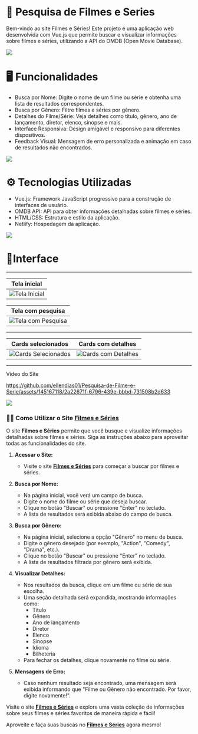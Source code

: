 # 🎥 Pesquisa de Filmes e Series

Bem-vindo ao site Filmes e Séries! Este projeto é uma aplicação web desenvolvida com Vue.js que permite buscar e visualizar informações sobre filmes e séries, utilizando a API do OMDB (Open Movie Database).

<img src="https://user-images.githubusercontent.com/73097560/115834477-dbab4500-a447-11eb-908a-139a6edaec5c.gif">

# 🖥️ Funcionalidades

 * Busca por Nome: Digite o nome de um filme ou série e obtenha uma lista de resultados correspondentes.
 * Busca por Gênero: Filtre filmes e séries por gênero.
 * Detalhes do Filme/Série: Veja detalhes como título, gênero, ano de lançamento, diretor, elenco, sinopse e mais.
 * Interface Responsiva: Design amigável e responsivo para diferentes dispositivos.
 * Feedback Visual: Mensagem de erro personalizada e animação em caso de resultados não encontrados.
   
<img src="https://user-images.githubusercontent.com/73097560/115834477-dbab4500-a447-11eb-908a-139a6edaec5c.gif">

# ⚙️ Tecnologias Utilizadas 

 - Vue.js: Framework JavaScript progressivo para a construção de interfaces de usuário.
 - OMDB API: API para obter informações detalhadas sobre filmes e séries.
 - HTML/CSS: Estrutura e estilo da aplicação.
 - Netlify: Hospedagem da aplicação.

<img src="https://user-images.githubusercontent.com/73097560/115834477-dbab4500-a447-11eb-908a-139a6edaec5c.gif">

# 🎴Interface

---

| Tela inicial                                                                                                            |
|-------------------------------------------------------------------------------------------------------------------------|
| ![Tela Inicial](https://github.com/ellendias01/Pesquisa-de-Filme-e-Serie/assets/145167118/b1822f90-51d2-4dcd-ad76-fa2162dd3cda) |

| Tela com pesquisa                                                                                                       |  
|------------------------------------------------------------------------------------------------------------------------|  
| ![Tela com Pesquisa](https://github.com/ellendias01/Pesquisa-de-Filme-e-Serie/assets/145167118/a16d9069-4aa9-453b-bb62-1ee6794dca2b) |

---

| Cards selecionados   |        Cards com detalhes                                                                        |
|-------------------------------------------------------------------------------------------------------------------------|-------------------------------------------------------------------------------------------------------------------------|
| ![Cards Selecionados](https://github.com/ellendias01/Pesquisa-de-Filme-e-Serie/assets/145167118/8a81f10a-4ffd-4920-9a22-2b1968a7d95e) | ![Cards com Detalhes](https://github.com/ellendias01/Pesquisa-de-Filme-e-Serie/assets/145167118/fa1f8ffd-b893-4172-9b58-3ee5c5fc4d5e) |

---
Video do Site

https://github.com/ellendias01/Pesquisa-de-Filme-e-Serie/assets/145167118/2a22671f-6796-439e-bbbd-731508b2d633


<img src="https://user-images.githubusercontent.com/73097560/115834477-dbab4500-a447-11eb-908a-139a6edaec5c.gif">

### 🧑‍💻 Como Utilizar o Site [Filmes e Séries](https://filmes-e-series.netlify.app/)

O site **Filmes e Séries** permite que você busque e visualize informações detalhadas sobre filmes e séries. Siga as instruções abaixo para aproveitar todas as funcionalidades do site.

1. **Acessar o Site:**
   - Visite o site **[Filmes e Séries](https://filmes-e-series.netlify.app/)** para começar a buscar por filmes e séries.

2. **Busca por Nome:**
   - Na página inicial, você verá um campo de busca.
   - Digite o nome do filme ou série que deseja buscar.
   - Clique no botão "Buscar" ou pressione "Enter" no teclado.
   - A lista de resultados será exibida abaixo do campo de busca.

3. **Busca por Gênero:**
   - Na página inicial, selecione a opção "Gênero" no menu de busca.
   - Digite o gênero desejado (por exemplo, "Action", "Comedy", "Drama", etc.).
   - Clique no botão "Buscar" ou pressione "Enter" no teclado.
   - A lista de resultados filtrada por gênero será exibida.

4. **Visualizar Detalhes:**
   - Nos resultados da busca, clique em um filme ou série de sua escolha.
   - Uma seção detalhada será expandida, mostrando informações como:
     - Título
     - Gênero
     - Ano de lançamento
     - Diretor
     - Elenco
     - Sinopse
     - Idioma
     - Bilheteria
   - Para fechar os detalhes, clique novamente no filme ou série.

5. **Mensagens de Erro:**
   - Caso nenhum resultado seja encontrado, uma mensagem será exibida informando que "Filme ou Gênero não encontrado. Por favor, digite novamente!".


Visite o site **[Filmes e Séries](https://filmes-e-series.netlify.app/)** e explore uma vasta coleção de informações sobre seus filmes e séries favoritos de maneira rápida e fácil!


Aproveite e faça suas buscas no **[Filmes e Séries](https://filmes-e-series.netlify.app/)** agora mesmo!

